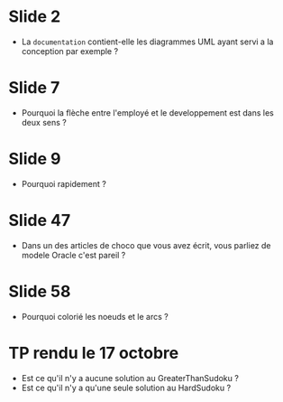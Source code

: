 #	Slide 2

- La `documentation` contient-elle les diagrammes UML ayant servi a la conception par exemple ?

#	Slide 7

- Pourquoi la flèche entre l'employé et le developpement est dans les deux sens ?

#	Slide 9

- Pourquoi rapidement ?

#	Slide 47

- Dans un des articles de choco que vous avez écrit, vous parliez de modele Oracle c'est pareil ?

#	Slide 58

- Pourquoi colorié les noeuds et le arcs ?

#	TP rendu le 17 octobre

- Est ce qu'il n'y a aucune solution au GreaterThanSudoku ?
- Est ce qu'il n'y a qu'une seule solution au HardSudoku ?

